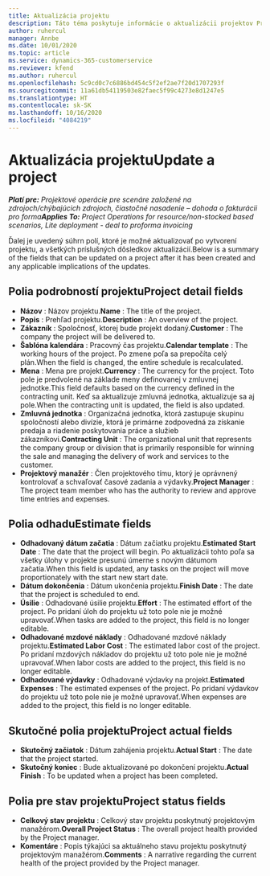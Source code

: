```yaml
---
title: Aktualizácia projektu
description: Táto téma poskytuje informácie o aktualizácii projektov Project Operations.
author: ruhercul
manager: Annbe
ms.date: 10/01/2020
ms.topic: article
ms.service: dynamics-365-customerservice
ms.reviewer: kfend
ms.author: ruhercul
ms.openlocfilehash: 5c9cd0c7c6886bd454c5f2ef2ae7f20d1707293f
ms.sourcegitcommit: 11a61db54119503e82faec5f99c4273e8d1247e5
ms.translationtype: HT
ms.contentlocale: sk-SK
ms.lasthandoff: 10/16/2020
ms.locfileid: "4084219"
---
```

# <a name="update-a-project"></a><span data-ttu-id="e7a7a-103">Aktualizácia projektu</span><span class="sxs-lookup"><span data-stu-id="e7a7a-103">Update a project</span></span>

<span data-ttu-id="e7a7a-104">_**Platí pre:** Projektové operácie pre scenáre založené na zdrojoch/chýbajúcich zdrojoch, čiastočné nasadenie – dohoda o fakturácii pro forma_</span><span class="sxs-lookup"><span data-stu-id="e7a7a-104">_**Applies To:** Project Operations for resource/non-stocked based scenarios, Lite deployment - deal to proforma invoicing_</span></span>

<span data-ttu-id="e7a7a-105">Ďalej je uvedený súhrn polí, ktoré je možné aktualizovať po vytvorení projektu, a všetkých príslušných dôsledkov aktualizácií.</span><span class="sxs-lookup"><span data-stu-id="e7a7a-105">Below is a summary of the fields that can be updated on a project after it has been created and any applicable implications of the updates.</span></span>

## <a name="project-detail-fields"></a><span data-ttu-id="e7a7a-106">Polia podrobností projektu</span><span class="sxs-lookup"><span data-stu-id="e7a7a-106">Project detail fields</span></span>

- <span data-ttu-id="e7a7a-107">**Názov** : Názov projektu.</span><span class="sxs-lookup"><span data-stu-id="e7a7a-107">**Name** : The title of the project.</span></span>
- <span data-ttu-id="e7a7a-108">**Popis** : Prehľad projektu.</span><span class="sxs-lookup"><span data-stu-id="e7a7a-108">**Description** : An overview of the project.</span></span>
- <span data-ttu-id="e7a7a-109">**Zákazník** : Spoločnosť, ktorej bude projekt dodaný.</span><span class="sxs-lookup"><span data-stu-id="e7a7a-109">**Customer** : The company the project will be delivered to.</span></span>
- <span data-ttu-id="e7a7a-110">**Šablóna kalendára** : Pracovný čas projektu.</span><span class="sxs-lookup"><span data-stu-id="e7a7a-110">**Calendar template** : The working hours of the project.</span></span> <span data-ttu-id="e7a7a-111">Po zmene poľa sa prepočíta celý plán.</span><span class="sxs-lookup"><span data-stu-id="e7a7a-111">When the field is changed, the entire schedule is recalculated.</span></span>
- <span data-ttu-id="e7a7a-112">**Mena** : Mena pre projekt.</span><span class="sxs-lookup"><span data-stu-id="e7a7a-112">**Currency** : The currency for the project.</span></span> <span data-ttu-id="e7a7a-113">Toto pole je predvolené na základe meny definovanej v zmluvnej jednotke.</span><span class="sxs-lookup"><span data-stu-id="e7a7a-113">This field defaults based on the currency defined in the contracting unit.</span></span> <span data-ttu-id="e7a7a-114">Keď sa aktualizuje zmluvná jednotka, aktualizuje sa aj pole.</span><span class="sxs-lookup"><span data-stu-id="e7a7a-114">When the contracting unit is updated, the field is also updated.</span></span>
- <span data-ttu-id="e7a7a-115">**Zmluvná jednotka** : Organizačná jednotka, ktorá zastupuje skupinu spoločností alebo divízie, ktorá je primárne zodpovedná za získanie predaja a riadenie poskytovania práce a služieb zákazníkovi.</span><span class="sxs-lookup"><span data-stu-id="e7a7a-115">**Contracting Unit** : The organizational unit that represents the company group or division that is primarily responsible for winning the sale and managing the delivery of work and services to the customer.</span></span> 
- <span data-ttu-id="e7a7a-116">**Projektový manažér** : Člen projektového tímu, ktorý je oprávnený kontrolovať a schvaľovať časové zadania a výdavky.</span><span class="sxs-lookup"><span data-stu-id="e7a7a-116">**Project Manager** : The project team member who has the authority to review and approve time entries and expenses.</span></span>

## <a name="estimate-fields"></a><span data-ttu-id="e7a7a-117">Polia odhadu</span><span class="sxs-lookup"><span data-stu-id="e7a7a-117">Estimate fields</span></span>

- <span data-ttu-id="e7a7a-118">**Odhadovaný dátum začatia** : Dátum začiatku projektu.</span><span class="sxs-lookup"><span data-stu-id="e7a7a-118">**Estimated Start Date** : The date that the project will begin.</span></span> <span data-ttu-id="e7a7a-119">Po aktualizácii tohto poľa sa všetky úlohy v projekte presunú úmerne s novým dátumom začatia.</span><span class="sxs-lookup"><span data-stu-id="e7a7a-119">When this field is updated, any tasks on the project will move proportionately with the start new start date.</span></span>
- <span data-ttu-id="e7a7a-120">**Dátum dokončenia** : Dátum ukončenia projektu.</span><span class="sxs-lookup"><span data-stu-id="e7a7a-120">**Finish Date** : The date that the project is scheduled to end.</span></span>
- <span data-ttu-id="e7a7a-121">**Úsilie** : Odhadované úsilie projektu.</span><span class="sxs-lookup"><span data-stu-id="e7a7a-121">**Effort** : The estimated effort of the project.</span></span> <span data-ttu-id="e7a7a-122">Po pridaní úloh do projektu už toto pole nie je možné upravovať.</span><span class="sxs-lookup"><span data-stu-id="e7a7a-122">When tasks are added to the project, this field is no longer editable.</span></span>
- <span data-ttu-id="e7a7a-123">**Odhadované mzdové náklady** : Odhadované mzdové náklady projektu.</span><span class="sxs-lookup"><span data-stu-id="e7a7a-123">**Estimated Labor Cost** : The estimated labor cost of the project.</span></span> <span data-ttu-id="e7a7a-124">Po pridaní mzdových nákladov do projektu už toto pole nie je možné upravovať.</span><span class="sxs-lookup"><span data-stu-id="e7a7a-124">When labor costs are added to the project, this field is no longer editable.</span></span>
- <span data-ttu-id="e7a7a-125">**Odhadované výdavky** : Odhadované výdavky na projekt.</span><span class="sxs-lookup"><span data-stu-id="e7a7a-125">**Estimated Expenses** : The estimated expenses of the project.</span></span> <span data-ttu-id="e7a7a-126">Po pridaní výdavkov do projektu už toto pole nie je možné upravovať.</span><span class="sxs-lookup"><span data-stu-id="e7a7a-126">When expenses are added to the project, this field is no longer editable.</span></span>

## <a name="project-actual-fields"></a><span data-ttu-id="e7a7a-127">Skutočné polia projektu</span><span class="sxs-lookup"><span data-stu-id="e7a7a-127">Project actual fields</span></span>
- <span data-ttu-id="e7a7a-128">**Skutočný začiatok** : Dátum zahájenia projektu.</span><span class="sxs-lookup"><span data-stu-id="e7a7a-128">**Actual Start** : The date that the project started.</span></span>
- <span data-ttu-id="e7a7a-129">**Skutočný koniec** : Bude aktualizované po dokončení projektu.</span><span class="sxs-lookup"><span data-stu-id="e7a7a-129">**Actual Finish** : To be updated when a project has been completed.</span></span>

## <a name="project-status-fields"></a><span data-ttu-id="e7a7a-130">Polia pre stav projektu</span><span class="sxs-lookup"><span data-stu-id="e7a7a-130">Project status fields</span></span>

- <span data-ttu-id="e7a7a-131">**Celkový stav projektu** : Celkový stav projektu poskytnutý projektovým manažérom.</span><span class="sxs-lookup"><span data-stu-id="e7a7a-131">**Overall Project Status** : The overall project health provided by the Project manager.</span></span>
- <span data-ttu-id="e7a7a-132">**Komentáre** : Popis týkajúci sa aktuálneho stavu projektu poskytnutý projektovým manažérom.</span><span class="sxs-lookup"><span data-stu-id="e7a7a-132">**Comments** : A narrative regarding the current health of the project provided by the Project manager.</span></span>


